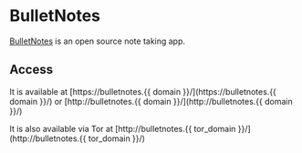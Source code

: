 # BulletNotes

[BulletNotes](https://gitlab.com/NickBusey/BulletNotes/) is an open source note taking app.

## Access

It is available at [https://bulletnotes.{{ domain }}/](https://bulletnotes.{{ domain }}/) or [http://bulletnotes.{{ domain }}/](http://bulletnotes.{{ domain }}/)

It is also available via Tor at [http://bulletnotes.{{ tor_domain }}/](http://bulletnotes.{{ tor_domain }}/)
